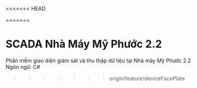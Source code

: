 <<<<<<< HEAD

=======
# SCADA Nhà Máy Mỹ Phước 2.2

Phần mềm giao diện giám sát và thu thập dữ liệu tại Nhà máy Mỹ Phước 2.2
Ngôn ngữ: C#
>>>>>>> origin/feature/deviceFacePlate
